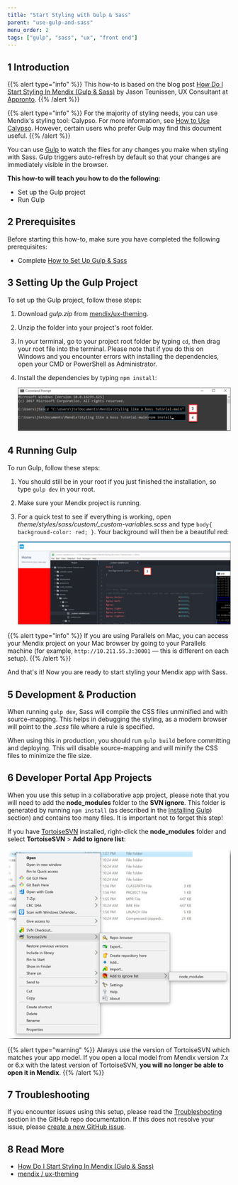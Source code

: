 ```yaml
---
title: "Start Styling with Gulp & Sass"
parent: "use-gulp-and-sass"
menu_order: 2
tags: ["gulp", "sass", "ux", "front end"]
---
```


## 1 Introduction

{{% alert type="info" %}}
This how-to is based on the blog post [How Do I Start Styling In Mendix (Gulp & Sass)](https://medium.com/@jasonteunissen/how-do-i-start-styling-in-mendix-gulp-sass-6b37ddaf8de6) by Jason Teunissen, UX Consultant at [Appronto](https://developer.mendixcloud.com/link/partnerprofile/8870).
{{% /alert %}}

{{% alert type="info" %}}
For the majority of styling needs, you can use Mendix's styling tool: Calypso. For more information, see [How to Use Calypso](/howto8/front-end/calypso). However, certain users who prefer Gulp may find this document useful.
{{% /alert %}}

You can use [Gulp](https://gulpjs.com/) to watch the files for any changes you make when styling with Sass. Gulp triggers auto-refresh by default so that your changes are immediately visible in the browser.

**This how-to will teach you how to do the following:**

* Set up the Gulp project
* Run Gulp

## 2 Prerequisites

Before starting this how-to, make sure you have completed the following prerequisites:

* Complete [How to Set Up Gulp & Sass](sass-eight)

## 3 Setting Up the Gulp Project

To set up the Gulp project, follow these steps:

1. Download *gulp.zip* from [mendix/ux-theming](https://github.com/mendix/ux-theming/releases).
2. Unzip the folder into your project's root folder.
3. In your terminal, go to your project root folder by typing `cd`, then drag your root file into the terminal. Please note that if you do this on Windows and you encounter errors with installing the dependencies, open your CMD or PowerShell as Administrator.
4.  <a name="34"></a>Install the dependencies by typing `npm install`:

	![](attachments/style-with-gulp-and-sass/cd.png)

## 4 Running Gulp

To run Gulp, follow these steps:

1. You should still be in your root if you just finished the installation, so type `gulp dev` in your root.
2. Make sure your Mendix project is running.
3.  For a quick test to see if everything is working, open *theme/styles/sass/custom/_custom-variables.scss* and type `body{ background-color: red; }`. Your background will then be a beautiful red:

	![](attachments/style-with-gulp-and-sass/red.png)

{{% alert type="info" %}}
If you are using Parallels on Mac, you can access your Mendix project on your Mac browser by going to your Parallels machine (for example, `http://10.211.55.3:30001` — this is different on each setup).
{{% /alert %}}

And that's it! Now you are ready to start styling your Mendix app with Sass.

## 5 Development & Production

When running `gulp dev`, Sass will compile the CSS files unminified and with source-mapping. This helps in debugging the styling, as a modern browser will point to the *.scss* file where a rule is specified.

When using this in production, you should run `gulp build` before committing and deploying. This will disable source-mapping and will minify the CSS files to minimize the file size.

## 6 Developer Portal App Projects

When you use this setup in a collaborative app project, please note that you will need to add the **node_modules** folder to the **SVN ignore**. This folder is generated by running `npm install` (as described in the [Installing Gulp](#34)) section) and contains too many files. It is important not to forget this step!

If you have [TortoiseSVN](/refguide8/using-version-control-in-studio-pro#tortoisesvn-subclipse) installed, right-click the **node_modules** folder and select **TortoiseSVN** > **Add to ignore list**:

![](attachments/style-with-gulp-and-sass/svn-ignore.jpg)

{{% alert type="warning" %}}
Always use the version of TortoiseSVN which matches your app model. If you open a local model from Mendix version 7.x or 6.x with the latest version of TortoiseSVN, **you will no longer be able to open it in Mendix**.
{{% /alert %}}

## 7 Troubleshooting

If you encounter issues using this setup, please read the [Troubleshooting](https://github.com/mendix/ux-theming#troubleshooting) section in the GitHub repo documentation. If this does not resolve your issue, please [create a new GitHub issue](https://github.com/mendix/ux-theming/issues/).

## 8 Read More

* [How Do I Start Styling In Mendix (Gulp & Sass)](https://medium.com/@jasonteunissen/how-do-i-start-styling-in-mendix-gulp-sass-6b37ddaf8de6)
* [mendix / ux-theming](https://github.com/mendix/ux-theming)
